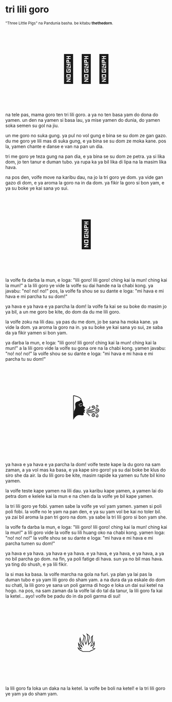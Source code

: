 # tri lili goro

<small>"Three Little Pigs" na Pandunia basha. be kitabu **thethedorn**.</small>

<p style="font-size:6em;text-align:center;">🐷🐷🐷</p>

na tele pas, mama goro ten tri lili goro.
a ya no ten basa yam do dona do yamen.
un den na yamen si basa lau, ya mise yamen do dunia,
do yamen soka semen su gol na jiu.

un me goro no suka gung.
ya pul no vol gung e bina se su dom ze gan gazo.
du me goro ye lili mas di suka gung,
e ya bina se su dom ze moka kane.
pos la, yamen chante e danse e van na pan un dia.

tri me goro ye teza gung na pan dia,
e ya bina se su dom ze petra.
ya si lika dom,
jo ten tanur e duman tubo.
ya rupa ka ya bil lika di lipa na la masim lika hava.

na pos den, volfe move na karibu dau, na jo la tri goro ye dom.
ya vide gan gazo di dom,
e ya aroma la goro na in da dom.
ya fikir la goro si bon yam,
e ya su boke ye kai sana yo sui.

<p style="font-size:6em;text-align:center;">🐺</p>

la volfe fa darba la mun, e loga:
"lili goro! lili goro! ching kai la mun! ching kai la mun!"
a la lili goro ye vide la volfe su dai hande na la chabi kong.
ya javabu: "no! no! no!"
pos, la volfe fa shou se su dante e loga:
"mi hava e mi hava e mi parcha tu su dom!"

ya hava e ya hava e ya parcha la dom!
la volfe fa kai se su boke do masim jo ya bil,
a un me goro be kite,
do dom da du me lili goro.

la volfe zoku na lili dau.
ya pas du me dom, jo be sana ha moka kane.
ya vide la dom.
ya aroma la goro na in.
ya su boke ye kai sana yo sui,
ze saba da ya fikir yamen si bon yam.

ya darba la mun, e loga:
"lili goro! lili goro! ching kai la mun! ching kai la mun!"
a la lili goro vide la volfe su gona ore na la chabi kong.
yamen javabu: "no! no! no!"
la volfe shou se su dante e loga:
"mi hava e mi hava e mi parcha tu su dom!"

<p style="font-size:6em;text-align:center;">🌬️</p>

ya hava e ya hava e ya parcha la dom!
volfe teste kape la du goro na sam zaman,
a ya vol mas ka basa, e ya kape siro goro!
ya su dai boke be klus do siro she da air.
la du lili goro be kite, masim rapide ka yamen su fute bil kino yamen.

la volfe teste kape yamen na lili dau.
ya karibu kape yamen,
a yamen lai do petra dom e kelele kai la mun
e na chen da la volfe ye bil kape yamen.

la tri lili goro ye fobi.
yamen sabe la volfe ye vol yam yamen.
yamen si poli poli fobi.
la volfe no le yam na pan den,
e ya su yam vol be kai no toler bil.
ya zai bil aroma la pan tri goro na dom.
ya sabe la tri lili goro si bon yam she.

la volfe fa darba la mun, e loga:
"lili goro! lili goro! ching kai la mun! ching kai la mun!"
a lili goro vide la volfe su lili huang oko na chabi kong.
yamen loga: "no! no! no!"
la volfe shou se su dante e loga:
"mi hava e mi hava e mi parcha tumen su dom!"

ya hava e ya hava.
ya hava e ya hava.
e ya hava, e ya hava, e ya hava,
a ya no bil parcha go dom.
na fin, ya poli fatige di hava.
sun ya no bil mas hava.
ya ting do shush,
e ya lili fikir.

la si mas ka basa.
la volfe marcha na gola na furi.
ya plan ya lai pas la duman tubo e ya yam lili goro do sham yam.
a na dura da ya eskale do dom su chati,
la lili goro ye sana un poli garma di hogo e loka un dai sui ketel na hogo.
na pos, na sam zaman da la volfe lai do tal da tanur,
la lili goro fa kai la ketel...
ayo! volfe be padu do in da poli garma di sui!

<p style="font-size:6em;text-align:center;">🔥</p>

la lili goro fa loka un daka na la ketel.
la volfe be boli na ketel!
e la tri lili goro ye yam ya do sham yam.

